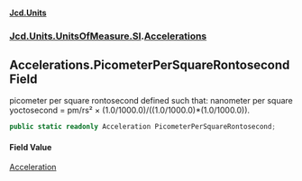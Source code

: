 #### [Jcd.Units](index 'index')
### [Jcd.Units.UnitsOfMeasure.SI](Jcd.Units.UnitsOfMeasure.SI 'Jcd.Units.UnitsOfMeasure.SI').[Accelerations](Accelerations 'Jcd.Units.UnitsOfMeasure.SI.Accelerations')

## Accelerations.PicometerPerSquareRontosecond Field

picometer per square rontosecond defined such that: nanometer per square yoctosecond = pm/rs² ×
(1.0/1000.0)/((1.0/1000.0)*(1.0/1000.0)).

```csharp
public static readonly Acceleration PicometerPerSquareRontosecond;
```

#### Field Value
[Acceleration](Acceleration 'Jcd.Units.UnitTypes.Acceleration')